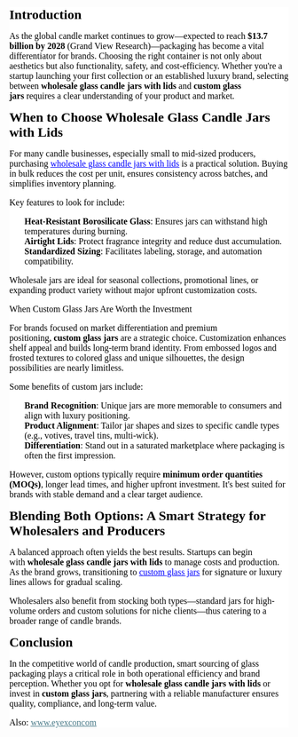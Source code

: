 <div>
    <div>
        <div>
            <div style="color: rgb(255, 255, 255);background-color: rgb(255, 255, 255);">
                <p style="text-align: left;color: rgb(0, 0, 0);font-size: 12pt;font-family: Aptos;"><strong><span style='color: rgb(0, 0, 0);font-size: 18pt;font-family: "'>Introduction</span></strong></p>
                <p style="text-align: left;color: rgb(0, 0, 0);font-size: 12pt;font-family: Aptos;"><span style='font-family: "'>As the global candle market continues to grow&mdash;expected to reach&nbsp;</span><strong><span style='font-family: "'>$13.7 billion by 2028</span></strong><span style='font-family: "'>&nbsp;(Grand View Research)&mdash;packaging has become a vital differentiator for brands. Choosing the right container is not only about aesthetics but also functionality, safety, and cost-efficiency. Whether you&apos;re a startup launching your first collection or an established luxury brand, selecting between&nbsp;</span><strong><span style='font-family: "'>wholesale glass candle jars with lids</span></strong><span style='font-family: "'>&nbsp;and&nbsp;</span><strong><span style='font-family: "'>custom glass jars</span></strong><span style='color: rgb(0, 0, 0);font-size: 12pt;font-family: "'>&nbsp;requires a clear understanding of your product and market.</span></p>
                <p style="text-align: left;color: rgb(0, 0, 0);font-size: 12pt;font-family: Aptos;"><strong><span style='color: rgb(0, 0, 0);font-size: 18pt;font-family: "'>When to Choose Wholesale Glass Candle Jars with Lids</span></strong></p>
                <p style="text-align: left;color: rgb(0, 0, 0);font-size: 12pt;font-family: Aptos;"><span style='font-family: "'>For many candle businesses, especially small to mid-sized producers, purchasing&nbsp;</span><u><span style='color: rgb(0, 0, 255);font-family: "'><a href="https://www.google.com/url?q=https://www.google.com/url?q%3Dhttps://www.roetell.com/glass_categories/glass-candle-jars/%26amp;sa%3DD%26amp;source%3Deditors%26amp;ust%3D1748681300197966%26amp;usg%3DAOvVaw3c8m2do5SgXsYeuF42Qcn2&sa=D&source=docs&ust=1748681300222325&usg=AOvVaw1pRAgQ8HrVfQFeZf3cOl2f" style="color: inherit;">wholesale glass candle jars with lids</a></span></u><span style='color: rgb(0, 0, 0);font-size: 12pt;font-family: "'>&nbsp;is a practical solution. Buying in bulk reduces the cost per unit, ensures consistency across batches, and simplifies inventory planning.</span></p>
                <p style="text-align: left;color: rgb(0, 0, 0);font-size: 12pt;font-family: Aptos;"><span style='color: rgb(0, 0, 0);font-size: 12pt;font-family: "'>Key features to look for include:</span></p>
                <ul style='list-style-type: none;text-align: start;color: rgb(0, 0, 0);font-size: medium;font-family: "'>
                    <li style="text-align: left;color: rgb(0, 0, 0);font-size: 12pt;font-family: Aptos;"><strong><span style='font-family: "'>Heat-Resistant Borosilicate Glass</span></strong><span style='font-family: "'>: Ensures jars can withstand high temperatures during burning.</span></li>
                    <li style="text-align: left;color: rgb(0, 0, 0);font-size: 12pt;font-family: Aptos;"><strong><span style='font-family: "'>Airtight Lids</span></strong><span style='font-family: "'>: Protect fragrance integrity and reduce dust accumulation.</span></li>
                    <li style="text-align: left;color: rgb(0, 0, 0);font-size: 12pt;font-family: Aptos;"><strong><span style='font-family: "'>Standardized Sizing</span></strong><span style='font-family: "'>: Facilitates labeling, storage, and automation compatibility.</span></li>
                </ul>
                <p style="text-align: left;color: rgb(0, 0, 0);font-size: 12pt;font-family: Aptos;"><span style='color: rgb(0, 0, 0);font-size: 12pt;font-family: "'>Wholesale jars are ideal for seasonal collections, promotional lines, or expanding product variety without major upfront customization costs.</span></p>
                <p style="text-align: left;color: rgb(0, 0, 0);font-size: 12pt;font-family: Aptos;"><span style='color: rgb(0, 0, 0);font-size: 12pt;font-family: "'>When Custom Glass Jars Are Worth the Investment</span></p>
                <p style="text-align: left;color: rgb(0, 0, 0);font-size: 12pt;font-family: Aptos;"><span style='font-family: "'>For brands focused on market differentiation and premium positioning,&nbsp;</span><strong><span style='font-family: "'>custom glass jars</span></strong><span style='color: rgb(0, 0, 0);font-size: 12pt;font-family: "'>&nbsp;are a strategic choice. Customization enhances shelf appeal and builds long-term brand identity. From embossed logos and frosted textures to colored glass and unique silhouettes, the design possibilities are nearly limitless.</span></p>
                <p style="text-align: left;color: rgb(0, 0, 0);font-size: 12pt;font-family: Aptos;"><span style='color: rgb(0, 0, 0);font-size: 12pt;font-family: "'>Some benefits of custom jars include:</span></p>
                <ul style='list-style-type: none;text-align: start;color: rgb(0, 0, 0);font-size: medium;font-family: "'>
                    <li style="text-align: left;color: rgb(0, 0, 0);font-size: 12pt;font-family: Aptos;"><strong><span style='font-family: "'>Brand Recognition</span></strong><span style='font-family: "'>: Unique jars are more memorable to consumers and align with luxury positioning.</span></li>
                    <li style="text-align: left;color: rgb(0, 0, 0);font-size: 12pt;font-family: Aptos;"><strong><span style='font-family: "'>Product Alignment</span></strong><span style='font-family: "'>: Tailor jar shapes and sizes to specific candle types (e.g., votives, travel tins, multi-wick).</span></li>
                    <li style="text-align: left;color: rgb(0, 0, 0);font-size: 12pt;font-family: Aptos;"><strong><span style='font-family: "'>Differentiation</span></strong><span style='font-family: "'>: Stand out in a saturated marketplace where packaging is often the first impression.</span></li>
                </ul>
                <p style="text-align: left;color: rgb(0, 0, 0);font-size: 12pt;font-family: Aptos;"><span style='font-family: "'>However, custom options typically require&nbsp;</span><strong><span style='font-family: "'>minimum order quantities (MOQs)</span></strong><span style='color: rgb(0, 0, 0);font-size: 12pt;font-family: "'>, longer lead times, and higher upfront investment. It&apos;s best suited for brands with stable demand and a clear target audience.</span></p>
                <p style="text-align: left;color: rgb(0, 0, 0);font-size: 12pt;font-family: Aptos;"><strong><span style='color: rgb(0, 0, 0);font-size: 18pt;font-family: "'>Blending Both Options: A Smart Strategy for Wholesalers and Producers</span></strong></p>
                <p style="text-align: left;color: rgb(0, 0, 0);font-size: 12pt;font-family: Aptos;"><span style='font-family: "'>A balanced approach often yields the best results. Startups can begin with&nbsp;</span><strong><span style='font-family: "'>wholesale glass candle jars with lids</span></strong><span style='font-family: "'>&nbsp;to manage costs and production. As the brand grows, transitioning to&nbsp;</span><u><span style='color: rgb(0, 0, 255);font-family: "'><a href="https://www.google.com/url?q=https://www.google.com/url?q%3Dhttps://www.roetell.com/%26amp;sa%3DD%26amp;source%3Deditors%26amp;ust%3D1748681300200452%26amp;usg%3DAOvVaw2ocr4VWh96KR56965TsOzr&sa=D&source=docs&ust=1748681300223620&usg=AOvVaw0zPSxVhyJ14T_Y8wzGj5PU" style="color: inherit;">custom glass jars</a></span></u><span style='color: rgb(0, 0, 0);font-size: 12pt;font-family: "'>&nbsp;for signature or luxury lines allows for gradual scaling.</span></p>
                <p style="text-align: left;color: rgb(0, 0, 0);font-size: 12pt;font-family: Aptos;"><span style='color: rgb(0, 0, 0);font-size: 12pt;font-family: "'>Wholesalers also benefit from stocking both types&mdash;standard jars for high-volume orders and custom solutions for niche clients&mdash;thus catering to a broader range of candle brands.</span></p>
                <p style="text-align: left;color: rgb(0, 0, 0);font-size: 12pt;font-family: Aptos;"><strong><span style='color: rgb(0, 0, 0);font-size: 18pt;font-family: "'>Conclusion</span></strong></p>
                <p style="text-align: left;color: rgb(0, 0, 0);font-size: 12pt;font-family: Aptos;"><span style='font-family: "'>In the competitive world of candle production, smart sourcing of glass packaging plays a critical role in both operational efficiency and brand perception. Whether you opt for&nbsp;</span><strong><span style='font-family: "'>wholesale glass candle jars with lids</span></strong><span style='font-family: "'>&nbsp;or invest in&nbsp;</span><strong><span style='font-family: "'>custom glass jars</span></strong><span style='color: rgb(0, 0, 0);font-size: 12pt;font-family: "'>, partnering with a reliable manufacturer ensures quality, compliance, and long-term value.</span></p>
                <p style="text-align: left;color: rgb(0, 0, 0);font-size: 12pt;font-family: Aptos;">Also:&nbsp;<u><span style="color: rgb(70, 120, 134);"><a href="https://www.google.com/url?q=https://www.google.com/url?q%3Dhttps://eyexconcom.com/%26amp;sa%3DD%26amp;source%3Deditors%26amp;ust%3D1748681300201209%26amp;usg%3DAOvVaw323kbr2NBA-ZkgC3p966gH&sa=D&source=docs&ust=1748681300224124&usg=AOvVaw2uOs-l6XVhY3QTS417zuBD" style="color: inherit;">www.eyexconcom</a></span></u></p>
            </div>
        </div>
    </div>
</div>
